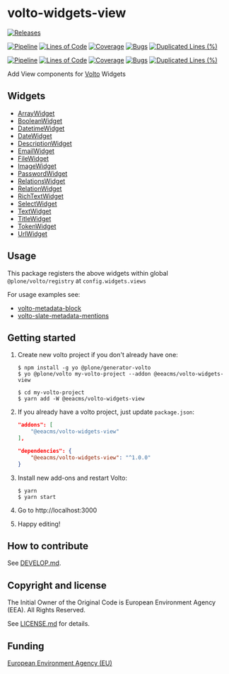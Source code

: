 # volto-widgets-view
[![Releases](https://img.shields.io/github/v/release/eea/volto-widgets-view)](https://github.com/eea/volto-widgets-view/releases)

[![Pipeline](https://ci.eionet.europa.eu/buildStatus/icon?job=volto-addons%2Fvolto-widgets-view%2Fmaster&subject=master)](https://ci.eionet.europa.eu/view/Github/job/volto-addons/job/volto-widgets-view/job/master/display/redirect)
[![Lines of Code](https://sonarqube.eea.europa.eu/api/project_badges/measure?project=volto-widgets-view-master&metric=ncloc)](https://sonarqube.eea.europa.eu/dashboard?id=volto-widgets-view-master)
[![Coverage](https://sonarqube.eea.europa.eu/api/project_badges/measure?project=volto-widgets-view-master&metric=coverage)](https://sonarqube.eea.europa.eu/dashboard?id=volto-widgets-view-master)
[![Bugs](https://sonarqube.eea.europa.eu/api/project_badges/measure?project=volto-widgets-view-master&metric=bugs)](https://sonarqube.eea.europa.eu/dashboard?id=volto-widgets-view-master)
[![Duplicated Lines (%)](https://sonarqube.eea.europa.eu/api/project_badges/measure?project=volto-widgets-view-master&metric=duplicated_lines_density)](https://sonarqube.eea.europa.eu/dashboard?id=volto-widgets-view-master)

[![Pipeline](https://ci.eionet.europa.eu/buildStatus/icon?job=volto-addons%2Fvolto-widgets-view%2Fdevelop&subject=develop)](https://ci.eionet.europa.eu/view/Github/job/volto-addons/job/volto-widgets-view/job/develop/display/redirect)
[![Lines of Code](https://sonarqube.eea.europa.eu/api/project_badges/measure?project=volto-widgets-view-develop&metric=ncloc)](https://sonarqube.eea.europa.eu/dashboard?id=volto-widgets-view-develop)
[![Coverage](https://sonarqube.eea.europa.eu/api/project_badges/measure?project=volto-widgets-view-develop&metric=coverage)](https://sonarqube.eea.europa.eu/dashboard?id=volto-widgets-view-develop)
[![Bugs](https://sonarqube.eea.europa.eu/api/project_badges/measure?project=volto-widgets-view-develop&metric=bugs)](https://sonarqube.eea.europa.eu/dashboard?id=volto-widgets-view-develop)
[![Duplicated Lines (%)](https://sonarqube.eea.europa.eu/api/project_badges/measure?project=volto-widgets-view-develop&metric=duplicated_lines_density)](https://sonarqube.eea.europa.eu/dashboard?id=volto-widgets-view-develop)


Add View components for [Volto](https://github.com/plone/volto#volto) Widgets

## Widgets

- [ArrayWidget](https://github.com/eea/volto-widgets-view/blob/master/src/components/theme/Widgets/ArrayWidget.jsx)
- [BooleanWidget](https://github.com/eea/volto-widgets-view/blob/master/src/components/theme/Widgets/BooleanWidget.jsx)
- [DatetimeWidget](https://github.com/eea/volto-widgets-view/blob/master/src/components/theme/Widgets/DatetimeWidget.jsx)
- [DateWidget](https://github.com/eea/volto-widgets-view/blob/master/src/components/theme/Widgets/DateWidget.jsx)
- [DescriptionWidget](https://github.com/eea/volto-widgets-view/blob/master/src/components/theme/Widgets/DescriptionWidget.jsx)
- [EmailWidget](https://github.com/eea/volto-widgets-view/blob/master/src/components/theme/Widgets/EmailWidget.jsx)
- [FileWidget](https://github.com/eea/volto-widgets-view/blob/master/src/components/theme/Widgets/FileWidget.jsx)
- [ImageWidget](https://github.com/eea/volto-widgets-view/blob/master/src/components/theme/Widgets/ImageWidget.jsx)
- [PasswordWidget](https://github.com/eea/volto-widgets-view/blob/master/src/components/theme/Widgets/PasswordWidget.jsx)
- [RelationsWidget](https://github.com/eea/volto-widgets-view/blob/master/src/components/theme/Widgets/RelationsWidget.jsx)
- [RelationWidget](https://github.com/eea/volto-widgets-view/blob/master/src/components/theme/Widgets/RelationWidget.jsx)
- [RichTextWidget](https://github.com/eea/volto-widgets-view/blob/master/src/components/theme/Widgets/RichTextWidget.jsx)
- [SelectWidget](https://github.com/eea/volto-widgets-view/blob/master/src/components/theme/Widgets/SelectWidget.jsx)
- [TextWidget](https://github.com/eea/volto-widgets-view/blob/master/src/components/theme/Widgets/TextWidget.jsx)
- [TitleWidget](https://github.com/eea/volto-widgets-view/blob/master/src/components/theme/Widgets/TitleWidget.jsx)
- [TokenWidget](https://github.com/eea/volto-widgets-view/blob/master/src/components/theme/Widgets/TokenWidget.jsx)
- [UrlWidget](https://github.com/eea/volto-widgets-view/blob/master/src/components/theme/Widgets/UrlWidget.jsx)

## Usage

This package registers the above widgets within global `@plone/volto/registry` at `config.widgets.views`

For usage examples see:

- [volto-metadata-block](https://github.com/eea/volto-metadata-block)
- [volto-slate-metadata-mentions](https://github.com/eea/volto-slate-metadata-mentions)

## Getting started

1. Create new volto project if you don't already have one:

   ```
   $ npm install -g yo @plone/generator-volto
   $ yo @plone/volto my-volto-project --addon @eeacms/volto-widgets-view

   $ cd my-volto-project
   $ yarn add -W @eeacms/volto-widgets-view
   ```

1. If you already have a volto project, just update `package.json`:

   ```JSON
   "addons": [
       "@eeacms/volto-widgets-view"
   ],

   "dependencies": {
       "@eeacms/volto-widgets-view": "^1.0.0"
   }
   ```

1. Install new add-ons and restart Volto:

   ```
   $ yarn
   $ yarn start
   ```

1. Go to http://localhost:3000

1. Happy editing!

## How to contribute

See [DEVELOP.md](https://github.com/eea/volto-widgets-view/blob/master/DEVELOP.md).

## Copyright and license

The Initial Owner of the Original Code is European Environment Agency (EEA).
All Rights Reserved.

See [LICENSE.md](https://github.com/eea/volto-widgets-view/blob/master/LICENSE.md) for details.

## Funding

[European Environment Agency (EU)](http://eea.europa.eu)
